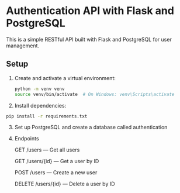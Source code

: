 # Authentication API with Flask and PostgreSQL

This is a simple RESTful API built with Flask and PostgreSQL for user management.

## Setup

1. Create and activate a virtual environment:
   ```bash
   python -m venv venv
   source venv/bin/activate  # On Windows: venv\Scripts\activate
2. Install dependencies:
  ```bash
  pip install -r requirements.txt
   ```
3. Set up PostgreSQL and create a database called authentication
4. Endpoints

    GET /users — Get all users

    GET /users/{id} — Get a user by ID

    POST /users — Create a new user

    DELETE /users/{id} — Delete a user by ID

